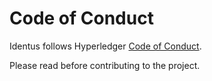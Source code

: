 Code of Conduct
===============

Identus follows Hyperledger [Code of Conduct](https://wiki.hyperledger.org/community/hyperledger-project-code-of-conduct).

Please read before contributing to the project.
